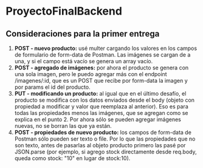 # ProyectoFinalBackend

## Consideraciones para la primer entrega

1. **POST - nuevo producto:** usé multer cargando los valores en los campos de formulario de form-data de Postman. Las imágenes se cargan de a una, y si el campo está vacío se genera un array vacío.
2. **POST - agregado de imágenes:** por ahora el producto se genera con una sola imagen, pero le puedo agregar más con el endpoint /imagenes/:id, que es un POST que recibe por form-data la imagen y por params el id del producto.
3. **PUT - modificando un producto:** al igual que en el último desafío, el producto se modifica con los datos enviados desde el body (objeto con propiedad a modificar y valor que reemplaza al anterior). Eso es para todas las propiedades menos las imágenes, que se agregan como se explica en el punto 2. Por ahora sólo se pueden agregar imágenes nuevas, no se borran las que ya están.
4. **POST - propiedades de nuevo producto:** los campos de form-data de Postman sólo pueden ser texto o file. Por lo que las propiedades que no son texto, antes de pasarlas al objeto producto primero las pasé por JSON.parse (por ejemplo, si agrego stock directamente desde req.body, queda como stock: "10" en lugar de stock:10).
